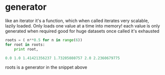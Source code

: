 # generator

like an iterator
it's a function, which when called iterates
very scalable, lazily loaded. Only loads one value at a time into memory!
each value is only generated when required
good for huge datasets
once called it's exhausted

```python
roots = ( n**0.5 for n in range(6))
for root in roots:
    print root,

0.0 1.0 1.41421356237 1.73205080757 2.0 2.2360679775

```
roots is a generator in the snippet above
